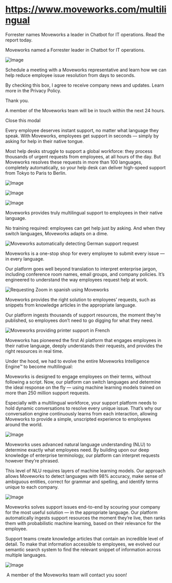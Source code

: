 # https://www.moveworks.com/multilingual

Forrester names Moveworks a leader in Chatbot for IT operations. Read the report today.

Moveworks named a Forrester leader in Chatbot for IT operations. 

![Image](https://www.moveworks.com/hubfs/img/site/qr-demo.png)

Schedule a meeting with a Moveworks representative and learn how we can help reduce employee issue resolution from days to seconds.

By checking this box, I agree to receive company news and updates. Learn more in the Privacy Policy.

Thank you.

A member of the Moveworks team will be in touch within the next 24 hours.



  Close this modal
  


Every employee deserves instant support, no matter what language they speak. With Moveworks, employees get support in seconds — simply by asking for help in their native tongue. 

Most help desks struggle to support a global workforce: they process thousands of urgent requests from employees, at all hours of the day. But Moveworks resolves these requests in more than 100 languages, completely automatically, so your help desk can deliver high-speed support from Tokyo to Paris to Berlin.

![Image](https://www.moveworks.com/hubfs/img/site/mls-globe/full-globe.svg)

![Image](https://www.moveworks.com/hubfs/img/site/mls-globe/network.svg)

![Image](https://www.moveworks.com/hubfs/img/site/mls-globe/conn.svg)

Moveworks provides truly multilingual support to employees in their native language.

No training required: employees can get help just by asking. And when they switch languages, Moveworks adapts on a dime.

![Moveworks automatically detecting German support request](https://www.moveworks.com/hubfs/img/screenshots/multi-language/PrpChat_WhereMikeFordSit-GER-v2.png)

Moveworks is a one-stop shop for every employee to submit every issue — in every language. 

Our platform goes well beyond translation to interpret enterprise jargon, including conference room names, email groups, and company policies. It’s engineered to understand the way employees request help at work.

![Requesting Zoom in spanish using Moveworks](https://www.moveworks.com/hubfs/img/screenshots/multi-language/PrpChat_SoftwareRequestZoom-SPN-blogshadow.png)

Moveworks provides the right solution to employees’ requests, such as snippets from knowledge articles in the appropriate language.

Our platform ingests thousands of support resources, the moment they’re published, so employees don’t need to go digging for what they need.

![Moveworks providing printer support in French](https://www.moveworks.com/hubfs/img/screenshots/multi-language/PrpChat_PrinterConnection-FRE.png)

Moveworks has pioneered the first AI platform that engages employees in their native language, deeply understands their requests, and provides the right resources in real time.

Under the hood, we had to evolve the entire Moveworks Intelligence Engine™ to become multilingual:

Moveworks is designed to engage employees on their terms, without following a script. Now, our platform can switch languages and determine the ideal response on the fly — using machine learning models trained on more than 250 million support requests. 

Especially with a multilingual workforce, your support platform needs to hold dynamic conversations to resolve every unique issue. That’s why our conversation engine continuously learns from each interaction, allowing Moveworks to provide a simple, unscripted experience to employees around the world.

![Image](https://www.moveworks.com/hubfs/img/mie/DynamicFlow-nss.svg)

Moveworks uses advanced natural language understanding (NLU) to determine exactly what employees need. By building upon our deep knowledge of enterprise terminology, our platform can interpret requests however they’re phrased.

This level of NLU requires layers of machine learning models. Our approach allows Moveworks to detect languages with 98% accuracy, make sense of ambiguous entities, correct for grammar and spelling, and identify terms unique to each company.

![Image](https://www.moveworks.com/hubfs/img/mie/LanguageCore-nss.svg)

Moveworks solves support issues end-to-end by scouring your company for the most useful solution — in the appropriate language. Our platform automatically ingests support resources the moment they’re live, then ranks them with probabilistic machine learning, based on their relevance for the employee. 

Support teams create knowledge articles that contain an incredible level of detail. To make that information accessible to employees, we evolved our semantic search system to find the relevant snippet of information across multiple languages.

![Image](https://www.moveworks.com/hubfs/img/mie/EnterpriseCache-nss.svg)

 A member of the Moveworks team will contact you soon!

